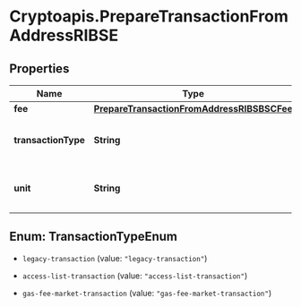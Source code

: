# Cryptoapis.PrepareTransactionFromAddressRIBSE

## Properties

Name | Type | Description | Notes
------------ | ------------- | ------------- | -------------
**fee** | [**PrepareTransactionFromAddressRIBSBSCFee**](PrepareTransactionFromAddressRIBSBSCFee.md) |  | 
**transactionType** | **String** | Representation of the transaction type | 
**unit** | **String** | Represents the unit of the amount transacted. | 



## Enum: TransactionTypeEnum


* `legacy-transaction` (value: `"legacy-transaction"`)

* `access-list-transaction` (value: `"access-list-transaction"`)

* `gas-fee-market-transaction` (value: `"gas-fee-market-transaction"`)




